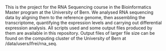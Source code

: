 This is the project for the RNA Sequencing course in the Bioinformatics Master program at the University of Bern.
We analysed RNA sequencing data by aligning them to the reference genome, then assembling the transcriptome, 
quantifying the expression levels and carrying out differential expression analysis. All scripts used and some output files
produced by them are available in this repository. Output files of larger file size can be found on the computing cluster of the University of Bern at /data/users/lfrei/rna_seq.
